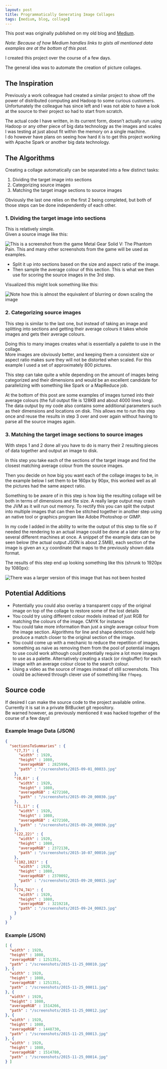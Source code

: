```yaml
---
layout: post
title: Programmatically Generating Image Collages
tags: [medium, blog, collage]
---
```


<p class="message">
This post was originally published on my old blog and
<a href="https://medium.com/@lyndon.armitage/programmatically-generating-image-collages-aa23ecb270ae">
Medium</a>.
</p>

_Note: Because of how Medium handles links to gists all mentioned data examples
are at the bottom of this post._

I created this project over the course of a few days.

The general idea was to automate the creation of picture collages.

## The Inspiration

Previously a work colleague had created a similar project to show off the power
of distributed computing and Hadoop to some curious customers.
Unfortunately the colleague has since left and I was not able to have a look at
the source to their project so had to start from scratch.

The actual code I have written, in its current form, doesn’t actually run using
Hadoop or any other piece of big data technology as the images and scales I was
testing at just about fit within the memory on a single machine.  
I do however have plans on seeing how hard it is to get this project working
with Apache Spark or another big data technology.

## The Algorithms

Creating a collage automatically can be separated into a few distinct tasks:

1. Dividing the target image into sections
2. Categorizing source images
3. Matching the target image sections to source images

Obviously the last one relies on the first 2 being completed, but both of those
steps can be done independently of each other.

### 1. Dividing the target image into sections

This is relatively simple.  
Given a source image like this:

<img alt='This is a screenshot from the game Metal Gear Solid V: The Phantom Pain. This and many other screenshots from the game will be used as examples.' src='{{ "assets/medium/collage/image1.jpg" | absolute_url }}' class='blog-image' >

* Split it up into sections based on the size and aspect ratio of the image.
* Then sample the average colour of this section. This is what we then use for
  scoring the source images in the 3rd step.

Visualized this might look something like this:

<img alt='Note how this is almost the equivalent of blurring or down scaling the image' src='{{ "assets/medium/collage/image2.png" | absolute_url }}' class='blog-image' >

### 2. Categorizing source images

This step is similar to the last one, but instead of taking an image and
splitting into sections and getting their average colours it takes whole
images and gets their average colours.

Doing this to many images creates what is essentially a palette to use in the
collage.  
More images are obviously better, and keeping them a consistent size or aspect
ratio makes sure they will not be distorted when scaled. For this example I
used a set of approximately 800 pictures.

This step can take quite a while depending on the amount of images being
categorized and their dimensions and would be an excellent candidate for
parallelizing with something like Spark or a MapReduce job.

At the bottom of this post are some examples of images turned into their
average colours (the full output file is 128KB and about 4000 lines long).
The data output by my code also contains some additional parameters such as
their dimensions and locations on disk. This allows me to run this step once
and reuse the results in step 3 over and over again without having to parse all
the source images again.

### 3. Matching the target image sections to source images

With steps 1 and 2 done all you have to do is marry their 2 resulting pieces of
data together and output an image to disk.

In this step you take each of the sections of the target image and find the
closest matching average colour from the source images.

Then you decide on how big you want each of the collage images to be, in the
example below I set them to be 160px by 90px, this worked well as all
the pictures had the same aspect ratio.

Something to be aware of in this step is how big the resulting collage will be
both in terms of dimensions and file size. A really large output may crash the
JVM as it will run out memory. To rectify this you can split the output into
multiple images that can then be stitched together in another step using an
native tool or graphics program like Adobe Photoshop or GIMP.

In my code I added in the ability to write the output of this step to file so
if needed the rendering to an actual image could be done at a later date or by
several different machines at once. A snippet of the example data can be seen
below (the actual output JSON is about 2.5MB), each section of the image is
given an x,y coordinate that maps to the previously shown data format.

The results of this step end up looking something like this (shrunk to 1920px
by 1080px):

<img alt='There was a larger version of this image that has not been hosted' src='{{ "assets/medium/collage/image3.png" | absolute_url }}' class='blog-image' >

## Potential Additions

* Potentially you could also overlay a transparent copy of the original image
  on top of the collage to restore some of the lost details
* You could try using different colour models instead of just RGB for matching
  the colours of the image. CMYK for instance
* You could take more information than just a single average colour from the
  image section. Algorithms for line and shape detection could help produce a
  match closer to the original section of the image.
* You could come up with a mechanic to reduce the repetition of images,
  something as naive as removing them from the pool of potential images to use
  could work although could potentially require a lot more images to use as a
  palette. Alternatively creating a stack (or ringbuffer) for each image with
  an average colour close to the search colour.
* Using a video as the source of images instead of still screenshots.
  This could be achieved through clever use of something like `ffmpeg`.

## Source code

If desired I can make the source code to the project available online.
Currently it is sat in a private BitBucket git repository.  
Be warned however, as previously mentioned it was hacked together of the
course of a few days!

### Example Image Data (JSON)

```json
{
  "sectionsToSummaries" : {
    "(7,7)" : {
      "width" : 1920,
      "height" : 1080,
      "averageRGB" : 2825996,
      "path" : "/screenshots/2015-09-01_00033.jpg"
    },
    "(0,0)" : {
      "width" : 1920,
      "height" : 1080,
      "averageRGB" : 4272160,
      "path" : "/screenshots/2015-09-20_00030.jpg"
    },
    "(1,1)" : {
      "width" : 1920,
      "height" : 1080,
      "averageRGB" : 4272160,
      "path" : "/screenshots/2015-09-20_00030.jpg"
    },
    "(22,22)" : {
      "width" : 1920,
      "height" : 1080,
      "averageRGB" : 2372138,
      "path" : "/screenshots/2015-10-07_00010.jpg"
    },
    "(102,102)" : {
      "width" : 1920,
      "height" : 1080,
      "averageRGB" : 2370092,
      "path" : "/screenshots/2015-09-20_00015.jpg"
    },
    "(74,74)" : {
      "width" : 1920,
      "height" : 1080,
      "averageRGB" : 3219218,
      "path" : "/screenshots/2015-09-24_00023.jpg"
    }
  }
}
```

### Example (JSON)

```json
[ {
  "width" : 1920,
  "height" : 1080,
  "averageRGB" : 1251351,
  "path" : "/screenshots/2015-11-25_00010.jpg"
}, {
  "width" : 1920,
  "height" : 1080,
  "averageRGB" : 1251351,
  "path" : "/screenshots/2015-11-25_00011.jpg"
}, {
  "width" : 1920,
  "height" : 1080,
  "averageRGB" : 1514266,
  "path" : "/screenshots/2015-11-25_00012.jpg"
}, {
  "width" : 1920,
  "height" : 1080,
  "averageRGB" : 1448730,
  "path" : "/screenshots/2015-11-25_00013.jpg"
}, {
  "width" : 1920,
  "height" : 1080,
  "averageRGB" : 1514780,
  "path" : "/screenshots/2015-11-25_00014.jpg"
} ]
```
